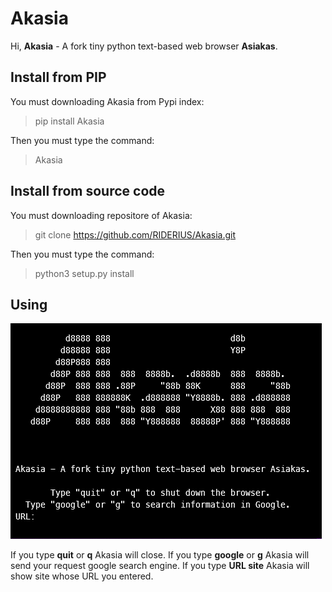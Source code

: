 # Akasia

Hi, **Akasia** - A fork tiny python text-based web browser **Asiakas**.

## Install from PIP

You must downloading Akasia from Pypi index:

> pip install Akasia

Then you must type the command:

> Akasia

## Install from source code

You must downloading repositore of Akasia:

> git clone https://github.com/RIDERIUS/Akasia.git

Then you must type the command:

> python3 setup.py install

## Using

![Akasia](docs/akasia.png)

If you type **quit** or **q** Akasia will close.
If you type **google** or **g** Akasia will send your request google search engine.
If you type **URL site** Akasia will show site whose URL you entered.